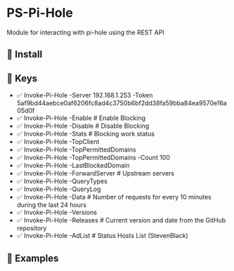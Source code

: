 # PS-Pi-Hole
Module for interacting with pi-hole using the REST API

## 🚀 Install

## 🔑 Keys
- ✅ Invoke-Pi-Hole -Server 192.168.1.253 -Token 5af9bd44aebce0af6206fc8ad4c3750b6bf2dd38fa59bba84ea9570e16a05d0f
- ✅ Invoke-Pi-Hole -Enable  # Enable Blocking
- ✅ Invoke-Pi-Hole -Disable # Disable Blocking
- ✅ Invoke-Pi-Hole -Stats   # Blocking work status
- ✅ Invoke-Pi-Hole -TopClient
- ✅ Invoke-Pi-Hole -TopPermittedDomains
- ✅ Invoke-Pi-Hole -TopPermittedDomains -Count 100
- ✅ Invoke-Pi-Hole -LastBlockedDomain
- ✅ Invoke-Pi-Hole -ForwardServer # Upstream servers
- ✅ Invoke-Pi-Hole -QueryTypes
- ✅ Invoke-Pi-Hole -QueryLog
- ✅ Invoke-Pi-Hole -Data # Number of requests for every 10 minutes during the last 24 hours
- ✅ Invoke-Pi-Hole -Versions
- ✅ Invoke-Pi-Hole -Releases # Current version and date from the GitHub repository
- ✅ Invoke-Pi-Hole -AdList # Status Hosts List (StevenBlack)

## 🎉 Examples
